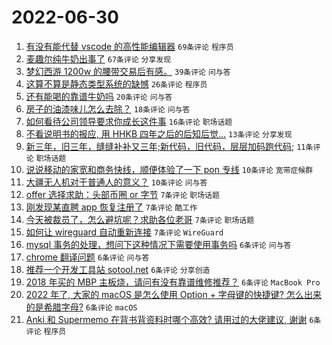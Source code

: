 # 2022-06-30

1. [有没有能代替 vscode 的高性能编辑器](https://www.v2ex.com/t/863081) `69条评论` `程序员`
1. [麦趣尔纯牛奶出事了](https://www.v2ex.com/t/863089) `67条评论` `分享发现`
1. [梦幻西游 1200w 的腰带交易后有感。](https://www.v2ex.com/t/863111) `39条评论` `问与答`
1. [这算不算是静态类型系统的缺憾](https://www.v2ex.com/t/863142) `26条评论` `程序员`
1. [还有能喝的靠谱牛奶吗](https://www.v2ex.com/t/863122) `20条评论` `问与答`
1. [房子的油漆味儿怎么去除？](https://www.v2ex.com/t/863079) `18条评论` `问与答`
1. [如何看待公司领导要求你成长这件事](https://www.v2ex.com/t/863101) `16条评论` `职场话题`
1. [不看说明书的报应, 用 HHKB 四年之后的后知后觉...](https://www.v2ex.com/t/863110) `13条评论` `分享发现`
1. [新三年，旧三年，缝缝补补又三年;新代码，旧代码，层层加码跑代码;](https://www.v2ex.com/t/863080) `11条评论` `职场话题`
1. [说说移动的家宽和商务快线，顺便体验了一下 pon 专线](https://www.v2ex.com/t/863127) `10条评论` `宽带症候群`
1. [大疆无人机对于普通人的意义？](https://www.v2ex.com/t/863103) `10条评论` `问与答`
1. [offer 选择求助：头部币圈 or 字节](https://www.v2ex.com/t/863141) `7条评论` `职场话题`
1. [刚发现某直聘 app 恢复注册了](https://www.v2ex.com/t/863116) `7条评论` `酷工作`
1. [今天被裁员了，怎么避坑呢？求助各位老哥](https://www.v2ex.com/t/863115) `7条评论` `职场话题`
1. [如何让 wireguard 自动重新连接](https://www.v2ex.com/t/863087) `7条评论` `WireGuard`
1. [mysql 事务的处理，想问下这种情况下需要使用事务吗](https://www.v2ex.com/t/863134) `6条评论` `问与答`
1. [chrome 翻译问题](https://www.v2ex.com/t/863121) `6条评论` `问与答`
1. [推荐一个开发工具站 sotool.net](https://www.v2ex.com/t/863113) `6条评论` `分享创造`
1. [2018 年买的 MBP 主板烧，请问有没有靠谱维修推荐？](https://www.v2ex.com/t/863112) `6条评论` `MacBook Pro`
1. [2022 年了, 大家的 macOS 是怎么使用 Option + 字母键的快捷键? 怎么出来的是希腊字母?](https://www.v2ex.com/t/863109) `6条评论` `macOS`
1. [Anki 和 Supermemo 在背书背资料时哪个高效? 请用过的大佬建议, 谢谢](https://www.v2ex.com/t/863086) `6条评论` `程序员`
